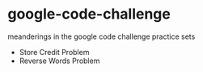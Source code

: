 google-code-challenge
=====================

meanderings in the google code challenge practice sets

- Store Credit Problem
- Reverse Words Problem
